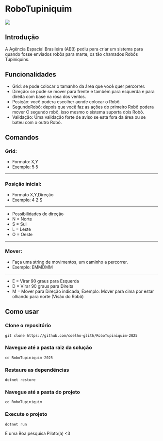# RoboTupiniquim

![](https://i.imgur.com/u9ynQN3.gif)

## Introdução
A Agência Espacial Brasileira (AEB) pediu para criar um sistema para quando fosse enviados robôs para marte, os tão chamados Robôs Tupiniquins.

## Funcionalidades
- Grid: se pode colocar o tamanho da área que você quer percorrer.
- Direção: se pode se mover para frente e tambêm para esquerda e para direita com base na rosa dos ventos.
- Posição: você podera escolher aonde colocar o Robô.
- SegundoRobô: depois que você faz as ações do primeiro Robô podera mover O segundo robõ, isso mesmo o sistema suporta dois Robô.
- Validação: Uma validação forte de aviso se esta fora da área ou se bateu com o outro Robô.

## Comandos

### Grid:
- Formato: X,Y
- Exemplo: 5 5
--------------------------------
### Posição inicial:
- Formato X,Y,Direção
- Exemplo: 4 2 S
---------------------------------
- Possibilidades de direção
- N = Norte
- S = Sul
- L = Leste
- O = Oeste
--------------------------------
### Mover:
- Faça uma string de movimentos, um caminho a percorrer.
- Exemplo: EMMDMM
--------------------------------
- E = Virar 90 graus para Esquerda
- D = Virar 90 graus para Direita
- M = Mover para Direção indicada, Exemplo: Mover para cima por estar olhando para norte (Visão do Robô)

## Como usar 
### Clone o repositório
```
git clone https://github.com/coelho-glith/RoboTupiniquim-2025
```
### Navegue até a pasta raiz da solução
```
cd RoboTupiniquim-2025
```
### Restaure as dependências
```
dotnet restore
```
### Navegue até a pasta do projeto
```
cd RoboTupiniquim
```
### Execute o projeto
```
dotnet run
```
E uma Boa pesquisa Piloto(a) <3
















